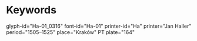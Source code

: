 # Keywords
glyph-id="Ha-01_0316"
font-id="Ha-01"
printer-id="Ha"
printer="Jan Haller"
period="1505–1525"
place="Kraków"
PT plate="164"
